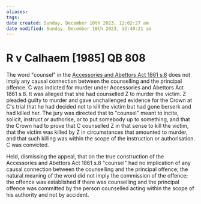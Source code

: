 ```yaml
---
aliases: 
tags: 
date created: Sunday, December 10th 2023, 12:02:27 am
date modified: Sunday, December 10th 2023, 12:40:21 am
---
```


# R v Calhaem [1985] QB 808

The word "counsel" in the [Accessories and Abettors Act 1861 s.8](https://uk.westlaw.com/Document/I0C834A40E44811DA8D70A0E70A78ED65/View/FullText.html?originationContext=document&transitionType=DocumentItem&ppcid=e1775acc4fdf4f4b8a6a33ae053393d0&contextData=(sc.Default)) does not imply any causal connection between the counselling and the principal offence. C was indicted for murder under Accessories and Abettors Act 1861 s.8. It was alleged that she had counselled Z to murder the victim. Z pleaded guilty to murder and gave unchallenged evidence for the Crown at C's trial that he had decided not to kill the victim but had gone berserk and had killed her. The jury was directed that to "counsel" meant to incite, solicit, instruct or authorise, or to put somebody up to something, and that the Crown had to prove that C counselled Z in that sense to kill the victim, that the victim was killed by Z in circumstances that amounted to murder, and that such killing was within the scope of the instruction or authorisation. C was convicted.

Held, dismissing the appeal, that on the true construction of the Accessories and Abettors Act 1861 s.8 "counsel" had no implication of any causal connection between the counselling and the principal offence; the natural meaning of the word did not imply the commission of the offence; the offence was established if there was counselling and the principal offence was committed by the person counselled acting within the scope of his authority and not by accident.
